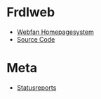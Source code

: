 # Frdlweb

+ [Webfan Homepagesystem](https://webfan.de)
+ [Source Code](https://github.com/frdl)

# Meta

+ [Statusreports](https://status.frdl.de)

